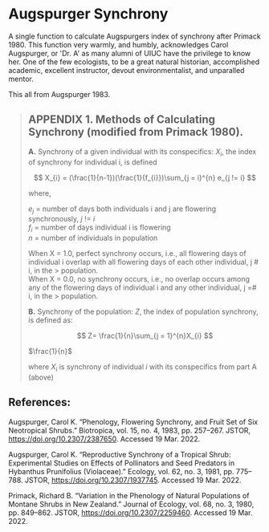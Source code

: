 # Augspurger Synchrony
A single function to calculate Augspurgers index of synchrony after Primack 1980. This function very warmly, and humbly, acknowledges Carol Augspurger, or 'Dr. A' as many alumni of UIUC have the privilege to know her. One of the few ecologists, to be a great natural historian, accomplished academic, excellent instructor, devout environmentalist, and unparalled mentor.


This all from Augspurger 1983.

> ## APPENDIX 1. Methods of Calculating Synchrony (modified from Primack 1980).
>
> **A.** Synchrony of a given individual with its conspecifics:
>  $X_{i}$, the index of synchrony for individual i, is defined
>  
> $$
> X_{i} = (\frac{1}{n-1})(\frac{1}{f_{i}})\sum_{j = i}^{n} e_{j != i}
> $$
>
> where, 
>
>  $e_{j}$ = number of days both individuals i and j are flowering synchronously,  *j* != *i*  
>  $f_{i}$ = number of days individual i is flowering  
>  $n$ = number of individuals in population  
> 
> When X = 1.0, perfect synchrony occurs, i.e., all flowering days of individual i overlap with all flowering days of each other individual, j # i, in the > population.  
> When X = 0.0, no synchrony occurs, i.e., no overlap occurs among any of the flowering days of individual i and any other individual, j =# i, in the > population.  
>
> **B.** Synchrony of the population:
>  $Z$, the index of population synchrony, is defined as:
> 
> $$
> Z= \frac{1}{n}\sum_{j = 1}^{n}X_{i}
> $$
>
> $\frac{1}{n}$
>
> where $X_{i}$ is synchrony of individual *i* with its conspecifics from part A (above)

## References:

Augspurger, Carol K. “Phenology, Flowering Synchrony, and Fruit Set of Six Neotropical Shrubs.” Biotropica, vol. 15, no. 4, 1983, pp. 257–267. JSTOR, https://doi.org/10.2307/2387650. Accessed 19 Mar. 2022. 

Augspurger, Carol K. “Reproductive Synchrony of a Tropical Shrub: Experimental Studies on Effects of Pollinators and Seed Predators in Hybanthus Prunifolius (Violaceae).” Ecology, vol. 62, no. 3, 1981, pp. 775–788. JSTOR, https://doi.org/10.2307/1937745. Accessed 19 Mar. 2022. 

Primack, Richard B. “Variation in the Phenology of Natural Populations of Montane Shrubs in New Zealand.” Journal of Ecology, vol. 68, no. 3, 1980, pp. 849–862. JSTOR, https://doi.org/10.2307/2259460. Accessed 19 Mar. 2022. 

